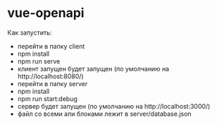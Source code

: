 # vue-openapi
 
Как запустить: 
- перейти в папку client
- npm install
- npm run serve
- клиент запущен будет запущен (по умолчанию на http://localhost:8080/)
- перейти в папку server
- npm install
- npm run start:debug
- сервер будет запущен (по умолчанию на http://localhost:3000/)
- файл со всеми апи блоками лежит в server/database.json
